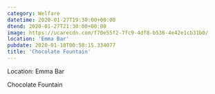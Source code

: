 ```yaml
---
category: Welfare
datetime: 2020-01-27T19:30:00+00:00
dtend: 2020-01-27T21:30:00+00:00
image: https://ucarecdn.com/f70e55f2-7fc9-4df8-b536-4e42e1cb31b0/
location: 'Emma Bar'
pubdate: 2020-01-18T00:58:15.334077
title: 'Chocolate Fountain'
---
```

Location: Emma Bar

Chocolate Fountain